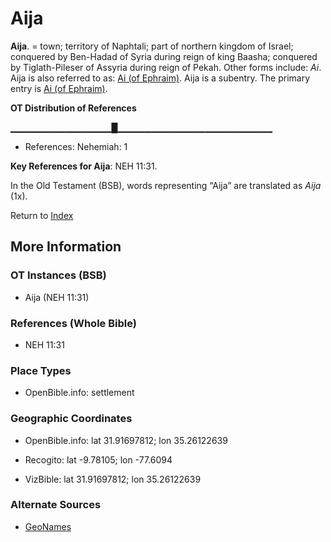 # Aija
**Aija**. 
= town; territory of Naphtali; part of northern kingdom of Israel; conquered by Ben-Hadad of Syria during reign of king Baasha; conquered by Tiglath-Pileser of Assyria during reign of Pekah. 
Other forms include: 
*Ai*. 
Aija is also referred to as: 
[Ai (of Ephraim)](Ai.md). 
Aija is a subentry. The primary entry is 
[Ai (of Ephraim)](Ai.md). 


**OT Distribution of References**

▁▁▁▁▁▁▁▁▁▁▁▁▁▁▁█▁▁▁▁▁▁▁▁▁▁▁▁▁▁▁▁▁▁▁▁▁▁▁
* References: Nehemiah: 1



**Key References for Aija**: 
NEH 11:31. 


In the Old Testament (BSB), words representing “Aija” are translated as 
*Aija* (1x). 




Return to [Index](00-Index.md)

## More Information

### OT Instances (BSB)

* Aija (NEH 11:31)



### References (Whole Bible)

* NEH 11:31


### Place Types

* OpenBible.info: settlement



### Geographic Coordinates

* OpenBible.info: lat 31.91697812; lon 35.26122639

* Recogito: lat -9.78105; lon -77.6094

* VizBible: lat 31.91697812; lon 35.26122639



### Alternate Sources

* [GeoNames](http://sws.geonames.org/3699821)



